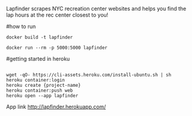 Lapfinder scrapes NYC recreation center websites and helps you find the lap hours at the rec center closest to you!


#how to run
```
docker build -t lapfinder

docker run --rm -p 5000:5000 lapfinder

``` 


#getting started in heroku
```

wget -qO- https://cli-assets.heroku.com/install-ubuntu.sh | sh
heroku container:login
heroku create {project-name}
heroku container:push web
heroku open --app lapfinder

```

App link http://lapfinder.herokuapp.com/